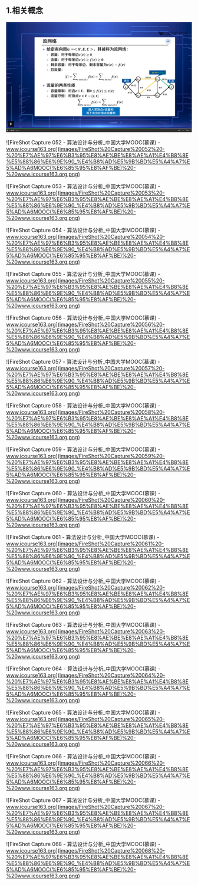 ## 1.相关概念

![](images/FireShot%20Capture%20051%20-%20%E7%AE%97%E6%B3%95%E8%AE%BE%E8%AE%A1%E4%B8%8E%E5%88%86%E6%9E%90_%E4%B8%AD%E5%9B%BD%E5%A4%A7%E5%AD%A6MOOC(%E6%85%95%E8%AF%BE)%20-%20www.icourse163.org.png)

![FireShot Capture 052 - 算法设计与分析_中国大学MOOC(慕课) - www.icourse163.org](images/FireShot%20Capture%20052%20-%20%E7%AE%97%E6%B3%95%E8%AE%BE%E8%AE%A1%E4%B8%8E%E5%88%86%E6%9E%90_%E4%B8%AD%E5%9B%BD%E5%A4%A7%E5%AD%A6MOOC(%E6%85%95%E8%AF%BE)%20-%20www.icourse163.org.png)

![FireShot Capture 053 - 算法设计与分析_中国大学MOOC(慕课) - www.icourse163.org](images/FireShot%20Capture%20053%20-%20%E7%AE%97%E6%B3%95%E8%AE%BE%E8%AE%A1%E4%B8%8E%E5%88%86%E6%9E%90_%E4%B8%AD%E5%9B%BD%E5%A4%A7%E5%AD%A6MOOC(%E6%85%95%E8%AF%BE)%20-%20www.icourse163.org.png)

![FireShot Capture 054 - 算法设计与分析_中国大学MOOC(慕课) - www.icourse163.org](images/FireShot%20Capture%20054%20-%20%E7%AE%97%E6%B3%95%E8%AE%BE%E8%AE%A1%E4%B8%8E%E5%88%86%E6%9E%90_%E4%B8%AD%E5%9B%BD%E5%A4%A7%E5%AD%A6MOOC(%E6%85%95%E8%AF%BE)%20-%20www.icourse163.org.png)

![FireShot Capture 055 - 算法设计与分析_中国大学MOOC(慕课) - www.icourse163.org](images/FireShot%20Capture%20055%20-%20%E7%AE%97%E6%B3%95%E8%AE%BE%E8%AE%A1%E4%B8%8E%E5%88%86%E6%9E%90_%E4%B8%AD%E5%9B%BD%E5%A4%A7%E5%AD%A6MOOC(%E6%85%95%E8%AF%BE)%20-%20www.icourse163.org.png)

![FireShot Capture 056 - 算法设计与分析_中国大学MOOC(慕课) - www.icourse163.org](images/FireShot%20Capture%20056%20-%20%E7%AE%97%E6%B3%95%E8%AE%BE%E8%AE%A1%E4%B8%8E%E5%88%86%E6%9E%90_%E4%B8%AD%E5%9B%BD%E5%A4%A7%E5%AD%A6MOOC(%E6%85%95%E8%AF%BE)%20-%20www.icourse163.org.png)

![FireShot Capture 057 - 算法设计与分析_中国大学MOOC(慕课) - www.icourse163.org](images/FireShot%20Capture%20057%20-%20%E7%AE%97%E6%B3%95%E8%AE%BE%E8%AE%A1%E4%B8%8E%E5%88%86%E6%9E%90_%E4%B8%AD%E5%9B%BD%E5%A4%A7%E5%AD%A6MOOC(%E6%85%95%E8%AF%BE)%20-%20www.icourse163.org.png)

![FireShot Capture 058 - 算法设计与分析_中国大学MOOC(慕课) - www.icourse163.org](images/FireShot%20Capture%20058%20-%20%E7%AE%97%E6%B3%95%E8%AE%BE%E8%AE%A1%E4%B8%8E%E5%88%86%E6%9E%90_%E4%B8%AD%E5%9B%BD%E5%A4%A7%E5%AD%A6MOOC(%E6%85%95%E8%AF%BE)%20-%20www.icourse163.org.png)

![FireShot Capture 059 - 算法设计与分析_中国大学MOOC(慕课) - www.icourse163.org](images/FireShot%20Capture%20059%20-%20%E7%AE%97%E6%B3%95%E8%AE%BE%E8%AE%A1%E4%B8%8E%E5%88%86%E6%9E%90_%E4%B8%AD%E5%9B%BD%E5%A4%A7%E5%AD%A6MOOC(%E6%85%95%E8%AF%BE)%20-%20www.icourse163.org.png)

![FireShot Capture 060 - 算法设计与分析_中国大学MOOC(慕课) - www.icourse163.org](images/FireShot%20Capture%20060%20-%20%E7%AE%97%E6%B3%95%E8%AE%BE%E8%AE%A1%E4%B8%8E%E5%88%86%E6%9E%90_%E4%B8%AD%E5%9B%BD%E5%A4%A7%E5%AD%A6MOOC(%E6%85%95%E8%AF%BE)%20-%20www.icourse163.org.png)

![FireShot Capture 061 - 算法设计与分析_中国大学MOOC(慕课) - www.icourse163.org](images/FireShot%20Capture%20061%20-%20%E7%AE%97%E6%B3%95%E8%AE%BE%E8%AE%A1%E4%B8%8E%E5%88%86%E6%9E%90_%E4%B8%AD%E5%9B%BD%E5%A4%A7%E5%AD%A6MOOC(%E6%85%95%E8%AF%BE)%20-%20www.icourse163.org.png)

![FireShot Capture 062 - 算法设计与分析_中国大学MOOC(慕课) - www.icourse163.org](images/FireShot%20Capture%20062%20-%20%E7%AE%97%E6%B3%95%E8%AE%BE%E8%AE%A1%E4%B8%8E%E5%88%86%E6%9E%90_%E4%B8%AD%E5%9B%BD%E5%A4%A7%E5%AD%A6MOOC(%E6%85%95%E8%AF%BE)%20-%20www.icourse163.org.png)

![FireShot Capture 063 - 算法设计与分析_中国大学MOOC(慕课) - www.icourse163.org](images/FireShot%20Capture%20063%20-%20%E7%AE%97%E6%B3%95%E8%AE%BE%E8%AE%A1%E4%B8%8E%E5%88%86%E6%9E%90_%E4%B8%AD%E5%9B%BD%E5%A4%A7%E5%AD%A6MOOC(%E6%85%95%E8%AF%BE)%20-%20www.icourse163.org.png)

![FireShot Capture 064 - 算法设计与分析_中国大学MOOC(慕课) - www.icourse163.org](images/FireShot%20Capture%20064%20-%20%E7%AE%97%E6%B3%95%E8%AE%BE%E8%AE%A1%E4%B8%8E%E5%88%86%E6%9E%90_%E4%B8%AD%E5%9B%BD%E5%A4%A7%E5%AD%A6MOOC(%E6%85%95%E8%AF%BE)%20-%20www.icourse163.org.png)

![FireShot Capture 065 - 算法设计与分析_中国大学MOOC(慕课) - www.icourse163.org](images/FireShot%20Capture%20065%20-%20%E7%AE%97%E6%B3%95%E8%AE%BE%E8%AE%A1%E4%B8%8E%E5%88%86%E6%9E%90_%E4%B8%AD%E5%9B%BD%E5%A4%A7%E5%AD%A6MOOC(%E6%85%95%E8%AF%BE)%20-%20www.icourse163.org.png)

![FireShot Capture 066 - 算法设计与分析_中国大学MOOC(慕课) - www.icourse163.org](images/FireShot%20Capture%20066%20-%20%E7%AE%97%E6%B3%95%E8%AE%BE%E8%AE%A1%E4%B8%8E%E5%88%86%E6%9E%90_%E4%B8%AD%E5%9B%BD%E5%A4%A7%E5%AD%A6MOOC(%E6%85%95%E8%AF%BE)%20-%20www.icourse163.org.png)

![FireShot Capture 067 - 算法设计与分析_中国大学MOOC(慕课) - www.icourse163.org](images/FireShot%20Capture%20067%20-%20%E7%AE%97%E6%B3%95%E8%AE%BE%E8%AE%A1%E4%B8%8E%E5%88%86%E6%9E%90_%E4%B8%AD%E5%9B%BD%E5%A4%A7%E5%AD%A6MOOC(%E6%85%95%E8%AF%BE)%20-%20www.icourse163.org.png)

![FireShot Capture 068 - 算法设计与分析_中国大学MOOC(慕课) - www.icourse163.org](images/FireShot%20Capture%20068%20-%20%E7%AE%97%E6%B3%95%E8%AE%BE%E8%AE%A1%E4%B8%8E%E5%88%86%E6%9E%90_%E4%B8%AD%E5%9B%BD%E5%A4%A7%E5%AD%A6MOOC(%E6%85%95%E8%AF%BE)%20-%20www.icourse163.org.png)